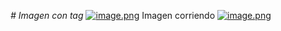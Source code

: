 <em> # Imagen con tag 
</em>
[![image.png](https://i.postimg.cc/Ghsm4mKm/image.png)](https://postimg.cc/MvqS4xgC)
Imagen corriendo
[![image.png](https://i.postimg.cc/7YcJRRsf/image.png)](https://postimg.cc/N5609dwc)

